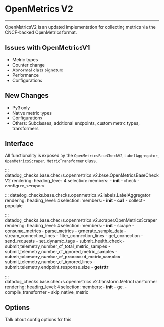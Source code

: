 # OpenMetrics V2

-----

OpenMetricsV2 is an updated implementation for collecting metrics via the CNCF-backed OpenMetrics format. 


## Issues with OpenMetricsV1
- Metric types
- Counter change
- Abnormal class signature
- Performance
- Configurations

## New Changes
- Py3 only
- Native metric types
- Configurations
- Others: Subclasses, additional endpoints, custom metric types, transformers

## Interface

All functionality is exposed by the `OpenMetricsBaseCheckV2`, `LabelAggregator`, 
`OpenMetricsScraper`, `MetricTransformer` class.

::: datadog_checks.base.checks.openmetrics.v2.base.OpenMetricsBaseCheckV2
    rendering:
      heading_level: 4
    selection:
      members:
        - __init__
        - check
        - configure_scrapers

::: datadog_checks.base.checks.openmetrics.v2.labels.LabelAggregator
    rendering:
      heading_level: 4
    selection:
      members:
        - __init__
        - __call__
        - collect
        - populate

::: datadog_checks.base.checks.openmetrics.v2.scraper.OpenMetricsScraper
    rendering:
      heading_level: 4
    selection:
      members:
        - __init__
        - scrape
        - consume_metrics
        - parse_metrics
        - generate_sample_data
        - stream_connection_lines
        - filter_connection_lines
        - get_connection
        - send_requests
        - set_dynamic_tags
        - submit_health_check
        - submit_telemetry_number_of_total_metric_samples
        - submit_telemetry_number_of_ignored_metric_samples
        - submit_telemetry_number_of_processed_metric_samples
        - submit_telemetry_number_of_ignored_lines
        - submit_telemetry_endpoint_response_size
        - __getattr__


::: datadog_checks.base.checks.openmetrics.v2.transform.MetricTransformer
    rendering:
      heading_level: 4
    selection:
      members:
        - __init__
        - get
        - compile_transformer
        - skip_native_metric


## Options
Talk about config options for this